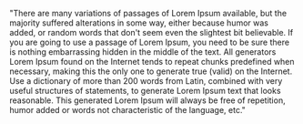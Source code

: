 "There are many variations of passages of Lorem Ipsum available, but the
majority suffered alterations in some way, either because humor was added,
or random words that don't seem even the slightest bit believable. If you are going to use
a passage of Lorem Ipsum, you need to be sure there is nothing
embarrassing hidden in the middle of the text. All generators
Lorem Ipsum found on the Internet tends to repeat chunks
predefined when necessary, making this the only one to generate
true (valid) on the Internet. Use a dictionary of more than 200
words from Latin, combined with very useful structures
of statements, to generate Lorem Ipsum text that looks reasonable.
This generated Lorem Ipsum will always be free of repetition, humor
added or words not characteristic of the language, etc."    